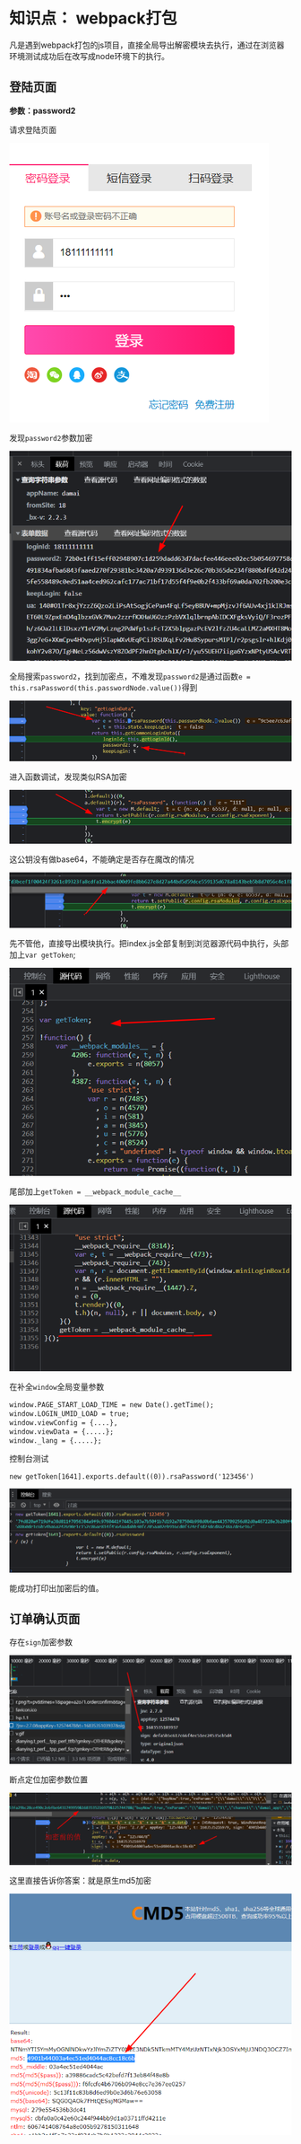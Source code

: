 # 知识点： webpack打包

凡是遇到webpack打包的js项目，直接全局导出解密模块去执行，通过在浏览器环境测试成功后在改写成node环境下的执行。

## 登陆页面

**参数：password2**

请求登陆页面

![请求](./img/1.png)

发现`password2`参数加密

![请求](./img/2.png)

全局搜索`password2`，找到加密点，不难发现`password2`是通过函数`e = this.rsaPassword(this.passwordNode.value())`得到

![请求](./img/3.png)

进入函数调试，发现类似RSA加密

![请求](./img/4.png)

这公钥没有做base64，不能确定是否存在魔改的情况

![请求](./img/5.png)

先不管他，直接导出模块执行。把index.js全部复制到浏览器源代码中执行，头部加上`var getToken`;

![请求](./img/6.png)

尾部加上`getToken = __webpack_module_cache__`

![请求](./img/7.png)

在补全`window`全局变量参数

    window.PAGE_START_LOAD_TIME = new Date().getTime();
    window.LOGIN_UMID_LOAD = true;
    window.viewConfig = {....},
    window.viewData = {.....};
    window._lang = {.....};

控制台测试

    new getToken[1641].exports.default((0)).rsaPassword('123456')
   
![请求](./img/8.png)

能成功打印出加密后的值。

## 订单确认页面

存在`sign`加密参数

![请求](./img/9.png)

断点定位加密参数位置

![请求](./img/10.png)

这里直接告诉你答案：就是原生md5加密

![请求](./img/11.png)
